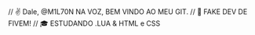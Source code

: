 // ✌️ Dale, @M1L70N NA VOZ, BEM VINDO AO MEU GIT.
// 🪪 FAKE DEV DE FIVEM!
// 🎓 ESTUDANDO .LUA & HTML e CSS

